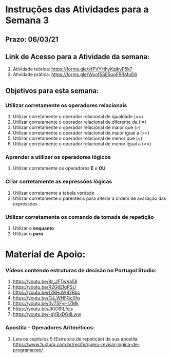 # Instruções das Atividades para a Semana 3 

## Prazo: 06/03/21

## Link de Acesso para a Atividade da semana:
1. Atividade teórica: <https://forms.gle/xfPVYHhyKqjkvP5k7>
2. Atividade prática: <https://forms.gle/Woof5SE5opFRRMuD6>

## Objetivos para esta semana:

### Utilizar corretamente os operadores relacionais
1. Utilizar corretamente o operador relacional de igualdade (==)
2. Utilizar corretamente o operador relacional de diferente de (!=)
3. Utilizar corretamente o operador relacional de maior que (>)
4. Utilizar corretamente o operador relacional de maior igual a (>=)
5. Utilizar corretamente o operador relacional de menor que (<)
6. Utilizar corretamente o operador relacional de menor igual a (<=)

### Aprender a utilizar os operadores lógicos
1. Utilizar corretamente os operadores **E** e **OU**

### Criar corretamente as expressões lógicas
1. Utilizar corretamente a tabela verdade
2. Utilizar corretamente o parêntesis para alterar a ordem de avaliação das expressões

### Utilizar corretamente os comando de tomada de repetição
1. Utilizar o **enquanto**
2. Utilizar o **para**

# Material de Apoio:

### Vídeos contendo estruturas de decisão no Portugol Studio:
1. <https://youtu.be/8r_JFTwVa58>
2. <https://youtu.be/R2GtlZIgPSU>
3. <https://youtu.be/12BHuW82Rbc>
4. <https://youtu.be/OJ_WHFGc0fg>
5. <https://youtu.be/0v7SFyHrZMk>
6. <https://youtu.be/JKlO6fLfcjs>
7. <https://youtu.be/-gVBxDGdLww>

### Apostila - Operadores Aritméticos:
1. Leia os capítulos 5 (Estrutura de repetição) da sua apostila: https://www.fuctura.com.br/recife/quero-revisar-logica-de-programacao/
